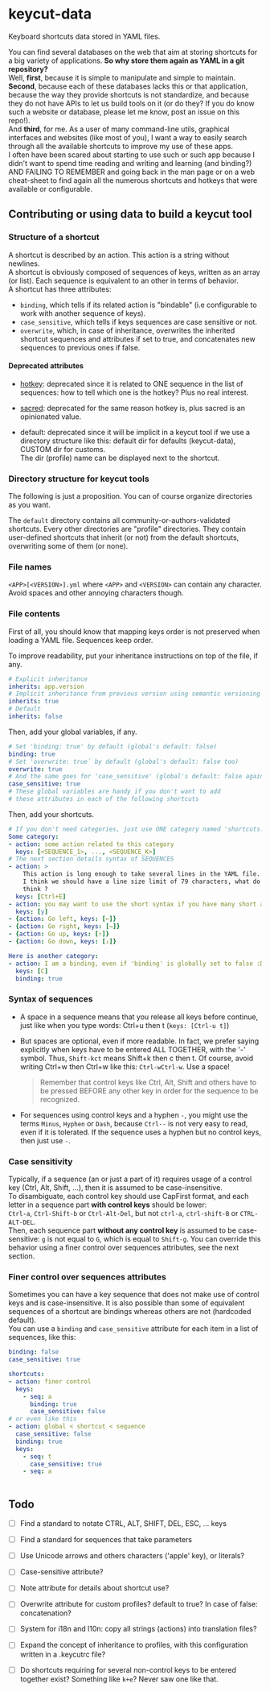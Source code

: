 # keycut-data
Keyboard shortcuts data stored in YAML files.

You can find several databases on the web that aim at storing shortcuts
for a big variety of applications. **So why store them again as YAML
in a git repository?**  
Well, **first**, because it is simple to manipulate and simple to maintain.  
**Second**, because each of these databases lacks this or that application,
because the way they provide shortcuts is not standardize, and because they
do not have APIs to let us build tools on it (or do they? If you do know
such a website or database, please let me know, post an issue on this repo!).  
And **third**, for me. As a user of many command-line utils, graphical
interfaces and websites (like most of you), I want a way to easily search
through all the available shortcuts to improve my use of these apps.  
I often have been scared about starting to use such or such app because
I didn't want to spend time reading and writing and learning (and binding?)
AND FAILING TO REMEMBER and going back in the man page or on a web cheat-sheet
to find again all the numerous shortcuts and hotkeys that were available or
configurable.

## Contributing or using data to build a keycut tool
### Structure of a shortcut
A shortcut is described by an action. This action is a string without newlines.  
A shortcut is obviously composed of sequences of keys, written as an array
(or list). Each sequence is equivalent to an other in terms of behavior.  
A shortcut has three attributes:
* `binding`, which tells if its related action is "bindable"
  (i.e configurable to work with another sequence of keys).
* `case_sensitive`, which tells if keys sequences are case sensitive or not.
* `overwrite`, which, in case of inheritance, overwrites the inherited
  shortcut sequences and attributes if set to true, and concatenates new
  sequences to previous ones if false.

#### Deprecated attributes
- [hotkey](https://en.wikipedia.org/wiki/Keyboard_shortcut):
  deprecated since it is related to ONE sequence in the list
  of sequences: how to tell which one is the hotkey? Plus no real interest.

- [sacred](https://en.wikipedia.org/wiki/Keyboard_shortcut#.22Sacred.22_keybindings):
  deprecated for the same reason hotkey is, plus sacred is an
  opinionated value.

- default: deprecated since it will be implicit in a keycut tool if we use
  a directory structure like this: default dir for defaults (keycut-data),
  CUSTOM dir for customs.  
  The dir (profile) name can be displayed next to the shortcut.

### Directory structure for keycut tools

The following is just a proposition.
You can of course organize directories as you want.

The `default` directory contains all community-or-authors-validated shortcuts.
Every other directories are "profile" directories. They contain user-defined
shortcuts that inherit (or not) from the default shortcuts, overwriting some
of them (or none).

### File names
`<APP>[<VERSION>].yml` where `<APP>` and `<VERSION>` can contain any character.
Avoid spaces and other annoying characters though.

### File contents
First of all, you should know that mapping keys order is not preserved
when loading a YAML file. Sequences keep order.

To improve readability, put your inheritance instructions on top of the file,
if any.
 
```yaml
# Explicit inheritance
inherits: app.version
# Implicit inheritance from previous version using semantic versioning
inherits: true
# Default
inherits: false
```

Then, add your global variables, if any.

```yaml
# Set 'binding: true' by default (global's default: false)
binding: true
# Set 'overwrite: true` by default (global's default: false too)
overwrite: true
# And the same goes for 'case_sensitive' (global's default: false again)
case_sensitive: true
# These global variables are handy if you don't want to add
# these attributes in each of the following shortcuts
```

Then, add your shortcuts.

```yaml
# If you don't need categories, just use ONE category named 'shortcuts:'
Some category:
- action: some action related to this category
  keys: [<SEQUENCE_1>, ..., <SEQUENCE_K>]
# The next section details syntax of SEQUENCES
- action: >
    This action is long enough to take several lines in the YAML file.
    I think we should have a line size limit of 79 characters, what do you 
    think ?
  keys: [Ctrl+E]
- action: you may want to use the short syntax if you have many short actions
  keys: [y]
- {action: Go left, keys: [←]}
- {action: Go right, keys: [→]}
- {action: Go up, keys: [↑]}
- {action: Go down, keys: [↓]}

Here is another category:
- action: I am a binding, even if 'binding' is globally set to false :D
  keys: [C]
  binding: true
```

### Syntax of sequences
* A space in a sequence means that you release all keys before continue,
  just like when you type words: Ctrl+u then t (`keys: [Ctrl-u t]`)

* But spaces are optional, even if more readable. In fact, we prefer saying
  explicitly when keys have to be entered ALL TOGETHER, with the '-' symbol.
  Thus, `Shift-kct` means Shift+k then c then t. Of course, avoid writing
  Ctrl+w then Ctrl+w like this: `Ctrl-wCtrl-w`. Use a space!
  > Remember that control keys like Ctrl, Alt, Shift and others have to
    be pressed BEFORE any other key in order for the sequence to be recognized.
  
* For sequences using control keys and a hyphen `-`,
  you might use the terms `Minus`, `Hyphen` or `Dash`, because `Ctrl--`
  is not very easy to read, even if it is tolerated. If the sequence uses
  a hyphen but no control keys, then just use `-`.

### Case sensitivity
Typically, if a sequence (an or just a part of it) requires usage of a control
key (Ctrl, Alt, Shift, ...), then it is assumed to be case-insensitive.  
To disambiguate, each control key should use CapFirst format, and each
letter in a sequence part **with control keys** should be lower:  
`Ctrl-a`, `Ctrl-Shift-b` or `Ctrl-Alt-Del`, but not
`ctrl-a`, `ctrl-shift-B` or `CTRL-ALT-DEL`.  
Then, each sequence part **without any control key** is assumed to be
case-sensitive: `g` is not equal to `G`, which is equal to `Shift-g`.
You can override this behavior using a finer control over sequences attributes,
see the next section.

### Finer control over sequences attributes
Sometimes you can have a key sequence that does not make use of control keys
and is case-insensitive. It is also possible than some of equivalent sequences
of a shortcut are bindings whereas others are not (hardcoded default).  
You can use a `binding` and `case_sensitive` attribute for each item in
a list of sequences, like this:

```yaml
binding: false
case_sensitive: true

shortcuts:
- action: finer control
  keys:
    - seq: a
      binding: true
      case_sensitive: false
# or even like this
- action: global < shortcut < sequence
  case_sensitive: false
  binding: true
  keys:
    - seq: t
      case_sensitive: true
    - seq: a
      
```

## Todo
- [ ] Find a standard to notate CTRL, ALT, SHIFT, DEL, ESC, ... keys
- [ ] Find a standard for sequences that take parameters
- [ ] Use Unicode arrows and others characters ('apple' key), or literals?
- [ ] Case-sensitive attribute?
- [ ] Note attribute for details about shortcut use?
- [ ] Overwrite attribute for custom profiles? default to true?
    In case of false: concatenation?
- [ ] System for i18n and l10n: copy all strings (actions)
    into translation files?
- [ ] Expand the concept of inheritance to profiles, with
    this configuration written in a .keycutrc file?
- [ ] Do shortcuts requiring for several non-control keys to be entered
    together exist? Something like `k+e`? Never saw one like that.

